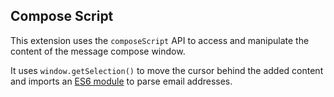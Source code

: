 ## Compose Script

This extension uses the `composeScript` API to access and manipulate the content of the message compose window.

It uses `window.getSelection()` to move the cursor behind the added content and imports an [ES6 module](https://github.com/jackbearheart/email-addresses) to parse email addresses.
